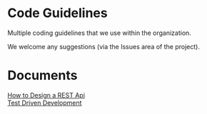 Code Guidelines
===============

Multiple coding guidelines that we use within the organization.

We welcome any suggestions (via the Issues area of the project).

Documents
=========
[How to Design a REST Api](https://github.com/ziliko/code-guidelines/blob/master/Design%20an%20hypermedia%28REST%29%20api.md)  
[Test Driven Development](https://github.com/ziliko/code-guidelines/blob/master/TDD.md)  